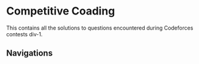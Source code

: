 # Competitive Coading

This contains all the solutions to questions encountered during Codeforces contests div-1.

## Navigations


